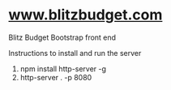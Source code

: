 # www.blitzbudget.com
Blitz Budget Bootstrap front end

Instructions to install and run the server

1) npm install http-server -g
2) http-server . -p 8080

